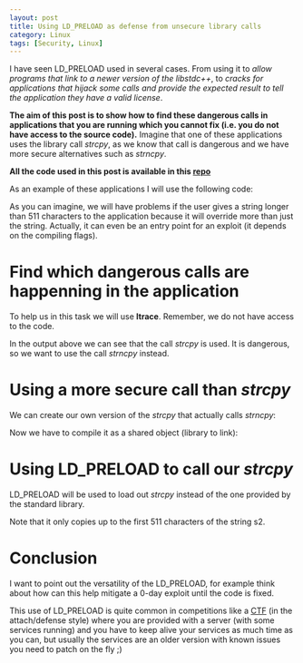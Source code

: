 ```yaml
---
layout: post
title: Using LD_PRELOAD as defense from unsecure library calls 
category: Linux
tags: [Security, Linux]
---
```


I have seen LD_PRELOAD used in several cases. From using it to *allow programs that link to a newer version of the libstdc++*, to *cracks for applications that hijack some calls and provide the expected result to tell the application they have a valid license*.

**The aim of this post is to show how to find these dangerous calls in applications that you are running which you cannot fix (i.e. you do not have access to the source code).** Imagine that one of these applications uses the library call *strcpy*, as we know that call is dangerous and we have more secure alternatives such as *strncpy*.

**All the code used in this post is available in this [repo](https://github.com/maitesin/blog/tree/master/ld_preload_2016_01_01/src)**

As an example of these applications I will use the following code:
<script src="https://gist.github.com/maitesin/ff9489767218d3c55a95.js"></script>

<script src="https://gist.github.com/maitesin/de99f58fbe1ea5f08e4b.js"></script>

As you can imagine, we will have problems if the user gives a string longer than 511 characters to the application because it will
override more than just the string. Actually, it can even be an entry point for an exploit (it depends on the compiling flags).

<script src="https://gist.github.com/maitesin/94bf40572e6bdc297f08.js"></script>

# Find which dangerous calls are happenning in the application
To help us in this task we will use **ltrace**. Remember, we do not have access to the code.
<script src="https://gist.github.com/maitesin/552c7fff34f4e494e0ff.js"></script>

In the output above we can see that the call *strcpy* is used. It is dangerous, so we want to use the call *strncpy* instead.

# Using a more secure call than *strcpy*
We can create our own version of the *strcpy* that actually calls *strncpy*:
<script src="https://gist.github.com/maitesin/1271a761a0d7507b10a2.js"></script>

Now we have to compile it as a shared object (library to link):
<script src="https://gist.github.com/maitesin/9f499220972363936183.js"></script>

# Using LD_PRELOAD to call our *strcpy*
LD_PRELOAD will be used to load out *strcpy* instead of the one provided by the standard library.
<script src="https://gist.github.com/maitesin/8d81d78f0348b56105ef.js"></script>

Note that it only copies up to the first 511 characters of the string s2.

# Conclusion
I want to point out the versatility of the LD_PRELOAD, for example think about how can this help mitigate a 0-day exploit until the code is fixed.

This use of LD_PRELOAD is quite common in competitions like a [CTF](https://en.wikipedia.org/wiki/Capture_the_flag#Computer_security) (in the attach/defense style) where you are provided with a server (with some services running) and you have to keep alive your services as much time as you can, but usually the services are an older version with known issues you need to patch on the fly ;)
